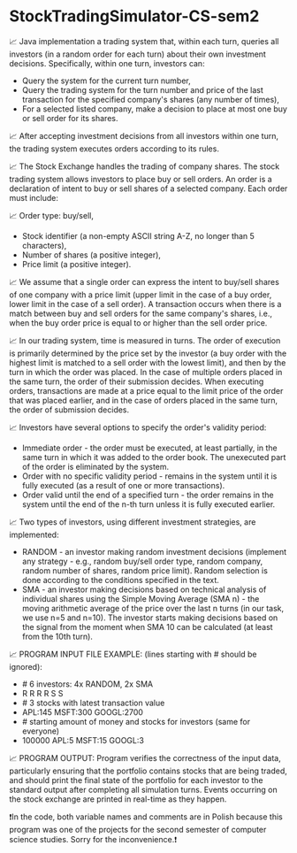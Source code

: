 # StockTradingSimulator-CS-sem2

📈 Java implementation a trading system that, within each turn, queries all investors (in a random order for each turn) about their own investment decisions. Specifically, within one turn, investors can:
  * Query the system for the current turn number,
  * Query the trading system for the turn number and price of the last transaction for the specified company's shares (any number of times),
  * For a selected listed company, make a decision to place at most one buy or sell order for its shares.

📈 After accepting investment decisions from all investors within one turn, the trading system executes orders according to its rules.

📈 The Stock Exchange handles the trading of company shares. The stock trading system allows investors to place buy or sell orders. An order is a declaration of intent to buy or sell shares of a selected company. Each order must include:

📈 Order type: buy/sell,
  * Stock identifier (a non-empty ASCII string A-Z, no longer than 5 characters),
  * Number of shares (a positive integer),
  * Price limit (a positive integer).

📈 We assume that a single order can express the intent to buy/sell shares of one company with a price limit (upper limit in the case of a buy order, lower limit in the case of a sell order). A transaction occurs when there is a match between buy and sell orders for the same company's shares, i.e., when the buy order price is equal to or higher than the sell order price.

📈 In our trading system, time is measured in turns. The order of execution is primarily determined by the price set by the investor (a buy order with the highest limit is matched to a sell order with the lowest limit), and then by the turn in which the order was placed. In the case of multiple orders placed in the same turn, the order of their submission decides. When executing orders, transactions are made at a price equal to the limit price of the order that was placed earlier, and in the case of orders placed in the same turn, the order of submission decides.

📈 Investors have several options to specify the order's validity period:
  * Immediate order - the order must be executed, at least partially, in the same turn in which it was added to the order book. The unexecuted part of the order is eliminated by the system.
  * Order with no specific validity period - remains in the system until it is fully executed (as a result of one or more transactions).
  * Order valid until the end of a specified turn - the order remains in the system until the end of the n-th turn unless it is fully executed earlier.

📈 Two types of investors, using different investment strategies, are implemented:
  * RANDOM - an investor making random investment decisions (implement any strategy - e.g., random buy/sell order type, random company, random number of shares, random price limit). Random selection is done according to the conditions specified in the text.
  * SMA - an investor making decisions based on technical analysis of individual shares using the Simple Moving Average (SMA n) - the moving arithmetic average of the price over the last n turns (in our task, we use n=5 and n=10). The investor starts making decisions based on the signal from the moment when SMA 10 can be calculated (at least from the 10th turn).

📈 PROGRAM INPUT FILE EXAMPLE: (lines starting with # should be ignored):
* \# 6 investors: 4x RANDOM, 2x SMA
* R R R R S S
* \# 3 stocks with latest transaction value
* APL:145 MSFT:300 GOOGL:2700
* \# starting amount of money and stocks for investors (same for everyone) 
* 100000 APL:5 MSFT:15 GOOGL:3

📈 PROGRAM OUTPUT:
Program verifies the correctness of the input data, particularly ensuring that the portfolio contains stocks that are being traded, and should print the final 
state of the portfolio for each investor to the standard output after completing all simulation turns. Events occurring on the stock exchange are printed in
real-time as they happen.

❗In the code, both variable names and comments are in Polish because this program was one of the projects for the second semester of computer science studies. Sorry for the inconvenience.❗️
